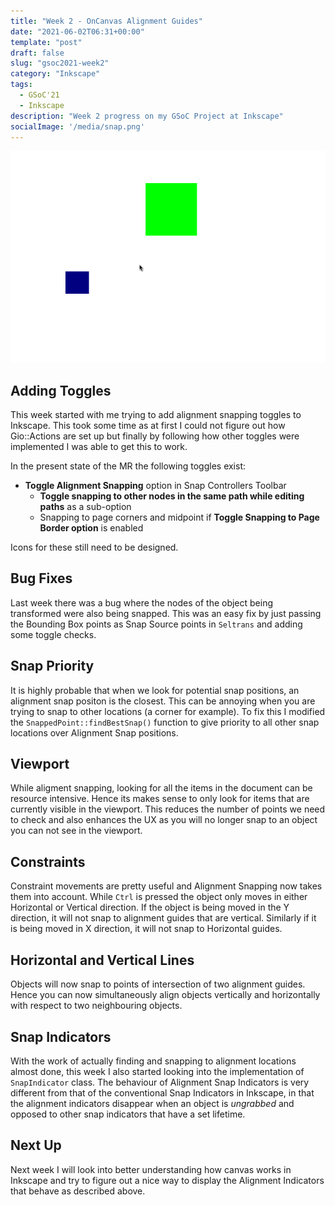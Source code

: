 ```yaml
---
title: "Week 2 - OnCanvas Alignment Guides"
date: "2021-06-02T06:31+00:00"
template: "post"
draft: false
slug: "gsoc2021-week2"
category: "Inkscape"
tags:
  - GSoC'21
  - Inkscape
description: "Week 2 progress on my GSoC Project at Inkscape"
socialImage: '/media/snap.png'
---
```


![Image](/media/week1/alignment-2.gif)

## Adding Toggles

This week started with me trying to add alignment snapping toggles to Inkscape.
This took some time as at first I could not figure out how Gio::Actions are set up
but finally by following how other toggles were implemented I was able to get this
to work.

In the present state of the MR the following toggles exist:

- **Toggle Alignment Snapping** option in Snap Controllers Toolbar
  - **Toggle snapping to other nodes in the same path while editing paths** as a
  sub-option
  - Snapping to page corners and midpoint if **Toggle Snapping to Page Border option**
  is enabled

Icons for these still need to be designed.

## Bug Fixes

Last week there was a bug where the nodes of the object being transformed were
also being snapped. This was an easy fix by just passing the Bounding Box points
as Snap Source points in `Seltrans` and adding some toggle checks.

## Snap Priority

It is highly probable that when we look for potential snap positions, an alignment
snap positon is the closest. This can be annoying when you are trying to snap to
other locations (a corner for example). To fix this I modified the `SnappedPoint::findBestSnap()`
function to give priority to all other snap locations over Alignment Snap positions.

## Viewport

While aligment snapping, looking for all the items in the document can be resource
intensive. Hence its makes sense to only look for items that are currently visible
in the viewport. This reduces the number of points we need to check and also enhances
the UX as you will no longer snap to an object you can not see in the viewport.

## Constraints

Constraint movements are pretty useful and Alignment Snapping now takes them into
account. While `Ctrl` is pressed the object only moves in either Horizontal or
Vertical direction. If the object is being moved in the Y direction, it will not
snap to alignment guides that are vertical. Similarly if it is being moved in X
direction, it will not snap to Horizontal guides.

## Horizontal and Vertical Lines

Objects will now snap to points of intersection of two alignment guides. Hence you
can now simultaneously align objects vertically and horizontally with respect to
two neighbouring objects.

## Snap Indicators

With the work of actually finding and snapping to alignment locations almost done,
this week I also started looking into the implementation of `SnapIndicator` class.
The behaviour of Alignment Snap Indicators is very different from that of the
conventional Snap Indicators in Inkscape, in that the alignment indicators disappear
when an object is _ungrabbed_ and opposed to other snap indicators that have a set
lifetime.

## Next Up

Next week I will look into better understanding how canvas works in Inkscape and
try to figure out a nice way to display the Alignment Indicators that behave as
described above.
